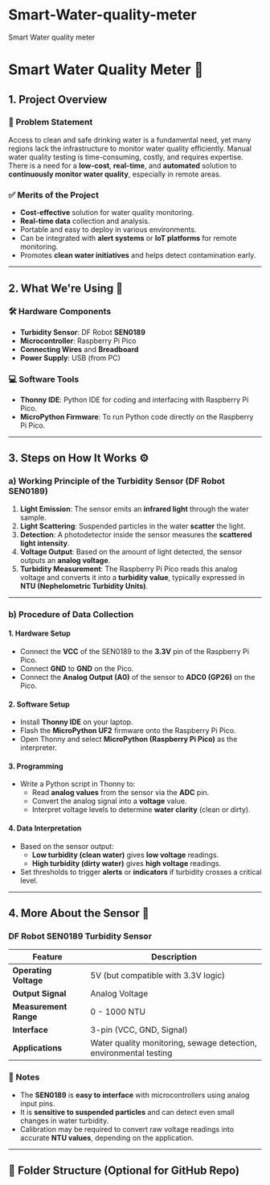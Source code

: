 # Smart-Water-quality-meter
Smart Water quality meter

# Smart Water Quality Meter 🚰

## 1. Project Overview

### 📌 Problem Statement
Access to clean and safe drinking water is a fundamental need, yet many regions lack the infrastructure to monitor water quality efficiently. Manual water quality testing is time-consuming, costly, and requires expertise. There is a need for a **low-cost**, **real-time**, and **automated** solution to **continuously monitor water quality**, especially in remote areas.

### ✅ Merits of the Project
- **Cost-effective** solution for water quality monitoring.
- **Real-time data** collection and analysis.
- Portable and easy to deploy in various environments.
- Can be integrated with **alert systems** or **IoT platforms** for remote monitoring.
- Promotes **clean water initiatives** and helps detect contamination early.

---

## 2. What We're Using 🔧

### 🛠️ Hardware Components
- **Turbidity Sensor**: DF Robot **SEN0189**
- **Microcontroller**: Raspberry Pi Pico
- **Connecting Wires** and **Breadboard**
- **Power Supply**: USB (from PC)

### 💻 Software Tools
- **Thonny IDE**: Python IDE for coding and interfacing with Raspberry Pi Pico.
- **MicroPython Firmware**: To run Python code directly on the Raspberry Pi Pico.

---

## 3. Steps on How It Works ⚙️

### a) **Working Principle of the Turbidity Sensor (DF Robot SEN0189)**

1. **Light Emission**: The sensor emits an **infrared light** through the water sample.
2. **Light Scattering**: Suspended particles in the water **scatter** the light.
3. **Detection**: A photodetector inside the sensor measures the **scattered light intensity**.
4. **Voltage Output**: Based on the amount of light detected, the sensor outputs an **analog voltage**.
5. **Turbidity Measurement**: The Raspberry Pi Pico reads this analog voltage and converts it into a **turbidity value**, typically expressed in **NTU (Nephelometric Turbidity Units)**.

---

### b) **Procedure of Data Collection**

#### 1. **Hardware Setup**
- Connect the **VCC** of the SEN0189 to the **3.3V** pin of the Raspberry Pi Pico.
- Connect **GND** to **GND** on the Pico.
- Connect the **Analog Output (A0)** of the sensor to **ADC0 (GP26)** on the Pico.

#### 2. **Software Setup**
- Install **Thonny IDE** on your laptop.
- Flash the **MicroPython UF2** firmware onto the Raspberry Pi Pico.
- Open Thonny and select **MicroPython (Raspberry Pi Pico)** as the interpreter.

#### 3. **Programming**
- Write a Python script in Thonny to:
  - Read **analog values** from the sensor via the **ADC** pin.
  - Convert the analog signal into a **voltage** value.
  - Interpret voltage levels to determine **water clarity** (clean or dirty).

#### 4. **Data Interpretation**
- Based on the sensor output:
  - **Low turbidity (clean water)** gives **low voltage** readings.
  - **High turbidity (dirty water)** gives **high voltage** readings.
- Set thresholds to trigger **alerts** or **indicators** if turbidity crosses a critical level.

---

## 4. More About the Sensor 📖

### DF Robot SEN0189 Turbidity Sensor

| Feature        | Description                           |
|----------------|---------------------------------------|
| **Operating Voltage** | 5V (but compatible with 3.3V logic) |
| **Output Signal**     | Analog Voltage                  |
| **Measurement Range** | 0 - 1000 NTU                   |
| **Interface**         | 3-pin (VCC, GND, Signal)       |
| **Applications**      | Water quality monitoring, sewage detection, environmental testing |

### 📝 Notes
- The **SEN0189** is **easy to interface** with microcontrollers using analog input pins.
- It is **sensitive to suspended particles** and can detect even small changes in water turbidity.
- Calibration may be required to convert raw voltage readings into accurate **NTU values**, depending on the application.

---

## 📂 Folder Structure (Optional for GitHub Repo)

